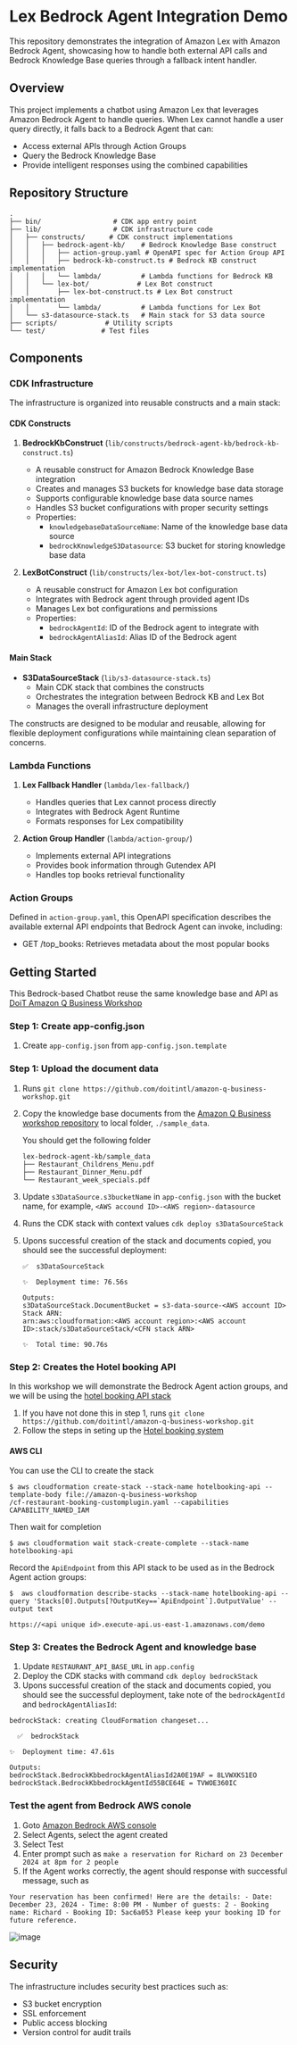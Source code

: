 # Lex Bedrock Agent Integration Demo

This repository demonstrates the integration of Amazon Lex with Amazon Bedrock Agent, showcasing how to handle both external API calls and Bedrock Knowledge Base queries through a fallback intent handler.

## Overview

This project implements a chatbot using Amazon Lex that leverages Amazon Bedrock Agent to handle queries. When Lex cannot handle a user query directly, it falls back to a Bedrock Agent that can:
- Access external APIs through Action Groups
- Query the Bedrock Knowledge Base
- Provide intelligent responses using the combined capabilities

## Repository Structure

```
.
├── bin/                  # CDK app entry point
├── lib/                  # CDK infrastructure code
│   ├── constructs/      # CDK construct implementations
│   │   ├── bedrock-agent-kb/    # Bedrock Knowledge Base construct
│   │   │   ├── action-group.yaml # OpenAPI spec for Action Group API
│   │   │   ├── bedrock-kb-construct.ts # Bedrock KB construct implementation
│   │   │   └── lambda/          # Lambda functions for Bedrock KB
│   │   └── lex-bot/            # Lex Bot construct
│   │       ├── lex-bot-construct.ts # Lex Bot construct implementation
│   │       └── lambda/          # Lambda functions for Lex Bot
│   └── s3-datasource-stack.ts   # Main stack for S3 data source
├── scripts/            # Utility scripts
└── test/              # Test files
```

## Components

### CDK Infrastructure
The infrastructure is organized into reusable constructs and a main stack:

#### CDK Constructs

1. **BedrockKbConstruct** (`lib/constructs/bedrock-agent-kb/bedrock-kb-construct.ts`)
   - A reusable construct for Amazon Bedrock Knowledge Base integration
   - Creates and manages S3 buckets for knowledge base data storage
   - Supports configurable knowledge base data source names
   - Handles S3 bucket configurations with proper security settings
   - Properties:
     - `knowledgebaseDataSourceName`: Name of the knowledge base data source
     - `bedrockKnowledgeS3Datasource`: S3 bucket for storing knowledge base data

2. **LexBotConstruct** (`lib/constructs/lex-bot/lex-bot-construct.ts`)
   - A reusable construct for Amazon Lex bot configuration
   - Integrates with Bedrock agent through provided agent IDs
   - Manages Lex bot configurations and permissions
   - Properties:
     - `bedrockAgentId`: ID of the Bedrock agent to integrate with
     - `bedrockAgentAliasId`: Alias ID of the Bedrock agent

#### Main Stack

- **S3DataSourceStack** (`lib/s3-datasource-stack.ts`)
  - Main CDK stack that combines the constructs
  - Orchestrates the integration between Bedrock KB and Lex Bot
  - Manages the overall infrastructure deployment

The constructs are designed to be modular and reusable, allowing for flexible deployment configurations while maintaining clean separation of concerns.

### Lambda Functions

1. **Lex Fallback Handler** (`lambda/lex-fallback/`)
   - Handles queries that Lex cannot process directly
   - Integrates with Bedrock Agent Runtime
   - Formats responses for Lex compatibility

2. **Action Group Handler** (`lambda/action-group/`)
   - Implements external API integrations
   - Provides book information through Gutendex API
   - Handles top books retrieval functionality

### Action Groups
Defined in `action-group.yaml`, this OpenAPI specification describes the available external API endpoints that Bedrock Agent can invoke, including:
- GET /top_books: Retrieves metadata about the most popular books

## Getting Started

This Bedrock-based Chatbot reuse the same knowledge base and API as [DoiT Amazon Q Business Workshop](https://github.com/doitintl/amazon-q-business-workshop.git)

### Step 1: Create app-config.json
1. Create `app-config.json` from `app-config.json.template`

### Step 1: Upload the document data

1. Runs `git clone https://github.com/doitintl/amazon-q-business-workshop.git`
2. Copy the knowledge base documents from the [Amazon Q Business workshop repository](https://github.com/doitintl/amazon-q-business-workshop/tree/main/knowledge/doc) to local folder, `./sample_data`.

   You should get the following folder

   ```
   lex-bedrock-agent-kb/sample_data
   ├── Restaurant_Childrens_Menu.pdf
   ├── Restaurant_Dinner_Menu.pdf
   └── Restaurant_week_specials.pdf
   ```

5. Update `s3DataSource.s3bucketName` in `app-config.json` with the bucket name, for example, `<AWS accound ID>-<AWS region>-datasource`
3. Runs the CDK stack with context values `cdk deploy s3DataSourceStack`

4. Upons successful creation of the stack and documents copied, you should see the successful deployment:
   ```
   ✅  s3DataSourceStack

   ✨  Deployment time: 76.56s

   Outputs:
   s3DataSourceStack.DocumentBucket = s3-data-source-<AWS account ID>
   Stack ARN:
   arn:aws:cloudformation:<AWS account region>:<AWS account ID>:stack/s3DataSourceStack/<CFN stack ARN>

   ✨  Total time: 90.76s
   ```

### Step 2: Creates the Hotel booking API

In this workshop we will demonstrate the Bedrock Agent action groups, and we will be using the [hotel booking API stack](https://github.com/doitintl/amazon-q-business-workshop.git)

1. If you have not done this in step 1, runs `git clone https://github.com/doitintl/amazon-q-business-workshop.git`
2. Follow the steps in seting up the [Hotel booking system](https://github.com/doitintl/amazon-q-business-workshop/tree/main/custom#setting-up-a-system--plugin)

#### AWS CLI

You can use the CLI to create the stack

```
$ aws cloudformation create-stack --stack-name hotelbooking-api --template-body file://amazon-q-business-workshop
/cf-restaurant-booking-customplugin.yaml --capabilities CAPABILITY_NAMED_IAM
```

Then wait for completion
```
$ aws cloudformation wait stack-create-complete --stack-name hotelbooking-api
```

Record the `ApiEndpoint` from this API stack to be used as in the Bedrock Agent action groups:

```
$  aws cloudformation describe-stacks --stack-name hotelbooking-api --query 'Stacks[0].Outputs[?OutputKey==`ApiEndpoint`].OutputValue' --output text

https://<api unique id>.execute-api.us-east-1.amazonaws.com/demo
```

### Step 3: Creates the Bedrock Agent and knowledge base

1. Update `RESTAURANT_API_BASE_URL` in `app.config`
1. Deploy the CDK stacks with command `cdk deploy bedrockStack`
2. Upons successful creation of the stack and documents copied, you should see the successful deployment, take note of the `bedrockAgentId` and `bedrockAgentAliasId`:

```
bedrockStack: creating CloudFormation changeset...

  ✅  bedrockStack

✨  Deployment time: 47.61s

Outputs:
bedrockStack.BedrockKbbedrockAgentAliasId2A0E19AF = 8LVWXKS1EO
bedrockStack.BedrockKbbedrockAgentId55BCE64E = TVWOE360IC
```

### Test the agent from Bedrock AWS conole

1. Goto [Amazon Bedrock AWS console](https:/console.aws.amazon.com/bedrock/home)
2. Select Agents, select the agent created
3. Select Test
4. Enter prompt such as `make a reservation for Richard on 23 December 2024 at 8pm for 2 people`
5. If the Agent works correctly, the agent should response with successful message, such as

```
Your reservation has been confirmed! Here are the details: - Date: December 23, 2024 - Time: 8:00 PM - Number of guests: 2 - Booking name: Richard - Booking ID: 5ac6a053 Please keep your booking ID for future reference.
```
![image](assets/Bedrock_agent_test.png)


## Security

The infrastructure includes security best practices such as:
- S3 bucket encryption
- SSL enforcement
- Public access blocking
- Version control for audit trails

